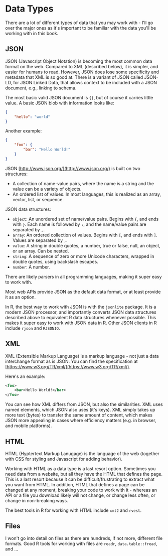 
# Data Types

There are a lot of different types of data that you may work with -
I'll go over the major ones as it's important to be familiar with
the data you'll be working with in this book.

## JSON

JSON (Javascript Object Notation) is becoming the most common
data format on the web. Compared to XML (described below),
it is simpler, and easier for humans to read. However, JSON does
lose some specificity and metadata that XML is so good at. There
is a variant of JSON called JSON-LD, for JSON Linked Data, that
allows context to be included with a JSON document, e.g.,
linking to schema.

The most basic valid JSON document is `{}`, but of course it
carries little value. A basic JSON blob with information looks
like:

```json
{
	"hello": "world"
}
```

Another example:

```json
{
	"foo": {
		"bar": "Hello World!"
	}
}
```

JSON [http://www.json.org/](http://www.json.org/) is built on two
structures:

* A collection of name-value pairs, where the name is a string and the
value can be a variety of objects.
* An ordered list of values. In most languages, this is realized as
an array, vector, list, or sequence.

JSON data structures:

* `object`: An unordered set of name/value pairs. Begins with `{`, and
ends with `}`. Each name is followed by `:`, and the name/value pairs
are separated by `,`.
* `array`: An ordered collection of values. Begins with `[`, and ends
with `]`. Values are separated by `,`.
* `value`: A string in double quotes, a number, true or false, null, an
object, or an array. Can be nested.
* `string`: A sequence of zero or more Unicode characters, wrapped in
double quotes, using backslash escapes.
* `number`: A number.

There are likely parsers in all programming languages, making it super
easy to work with.

Most web APIs provide JSON as the default data format, or at least
provide it as an option.

In R, the best way to work with JSON is with the `jsonlite` package. It
is a modern JSON processor, and importantly converts JSON data
structures described above to equivalent R data structures whenever
possible. This makes it super easy to work with JSON data in R. Other
JSON clients in R include `rjson` and `RJSONIO`.

## XML

XML (Extensible Markup Language) is a markup language - not just a data
interchange format as is JSON. You can find the specification at
[https://www.w3.org/TR/xml/](https://www.w3.org/TR/xml/).

Here's an example:

```xml
<foo>
	<bar>Hello World!</bar>
</foo>
```

You can see how XML differs from JSON, but also the similarities. XML uses
named elements, which JSON also uses (it's keys). XML simply takes
up more text (bytes) to transfer the same amount of content, which makes
JSON more appealing in cases where efficiency matters (e.g. in browser,
and mobile platforms).

## HTML

HTML (Hyptertext Markup Lanugage) is the language of the web (together with
CSS for styling and Javascript for adding behavior).

Working with HTML as a data type is a last resort option. Sometimes you need
data from a website, but all they have the HTML that defines the page. This is
a last resort because it can be difficult/frustrating to extract what you
want from HTML. In addition, HTML that defines a page can be changed at any
moment, breaking your code to work with it - whereas an API or a file you
download likely will not change, or change less often, or change in non-breaking
ways.

The best tools in R for working with HTML include `xml2` and `rvest`.

## Files

I won't go into detail on files as there are hundreds, if not more,
different file formats. Good R tools for working with files are
`readr`, `data.table::fread`, and ...


